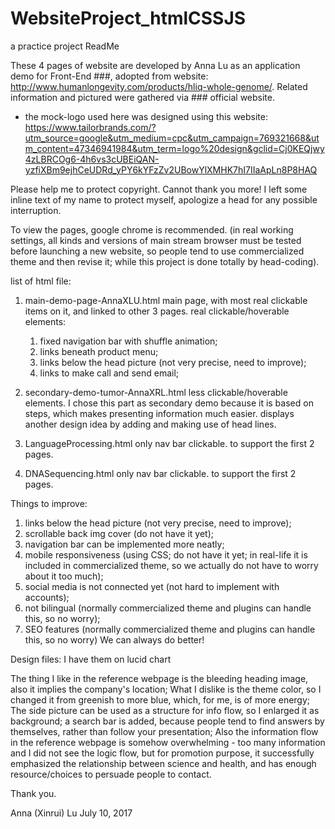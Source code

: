 # WebsiteProject_htmlCSSJS
a practice project
ReadMe

These 4 pages of website are developed by Anna Lu 
as an application demo for Front-End ###, adopted from website: http://www.humanlongevity.com/products/hliq-whole-genome/. 
Related information and pictured were gathered via ### official website.

* the mock-logo used here was designed using this website:
https://www.tailorbrands.com/?utm_source=google&utm_medium=cpc&utm_campaign=769321668&utm_content=47346941984&utm_term=logo%20design&gclid=Cj0KEQjwy4zLBRCOg6-4h6vs3cUBEiQAN-yzfiXBm9ejhCeUDRd_yPY6kYFzZv2UBowYlXMHK7hI7IIaApLn8P8HAQ

Please help me to protect copyright. Cannot thank you more!
I left some inline text of my name to protect myself, apologize a head for any possible interruption.

To view the pages, google chrome is recommended. 
(in real working settings, all kinds and versions of main stream browser must be tested before 
launching a new website, so people tend to use commercialized theme and then revise it; 
while this project is done totally by head-coding).

list of html file:
1. main-demo-page-AnnaXLU.html 
	main page, with most real clickable items on it, and linked to other 3 pages. 
	real clickable/hoverable elements:
	1) fixed navigation bar with shuffle animation;
	2) links beneath product menu;
	3) links below the head picture (not very precise, need to improve);
	4) links to make call and send email;

2. secondary-demo-tumor-AnnaXRL.html
	less clickable/hoverable elements.
	I chose this part as secondary demo because it is based on steps, which makes 
    presenting information much easier.
	displays another design idea by adding and making use of head lines.

3. LanguageProcessing.html
	only nav bar clickable.
	to support the first 2 pages.
4. DNASequencing.html
    only nav bar clickable.
	to support the first 2 pages.

Things to improve:
1. links below the head picture (not very precise, need to improve);
2. scrollable back img cover (do not have it yet);
3. navigation bar can be implemented more neatly;
4. mobile responsiveness (using CSS; do not have it yet; 
   in real-life it is included in commercialized theme, so we actually do
   not have to worry about it too much);
5. social media is not connected yet (not hard to implement with accounts);
6. not bilingual (normally commercialized theme and plugins can handle this, 
   so no worry);
7. SEO features (normally commercialized theme and plugins can handle this, 
   so no worry)
We can always do better!

Design files:
I have them on lucid chart

The thing I like in the reference webpage is the bleeding heading image, 
also it implies the company's location; 
What I dislike is the theme color, so I changed it from greenish to more blue,
which, for me, is of more energy;
The side picture can be used as a structure for info flow, so I enlarged it
as background;
a search bar is added, because people tend to find answers by themselves, 
rather than follow your presentation;
Also the information flow in the reference webpage is somehow overwhelming -
too many information and I did not see the logic flow, but for promotion 
purpose, it successfully emphasized the relationship between science and health, 
and has enough resource/choices to persuade people to contact. 


Thank you.

Anna (Xinrui) Lu
July 10, 2017
